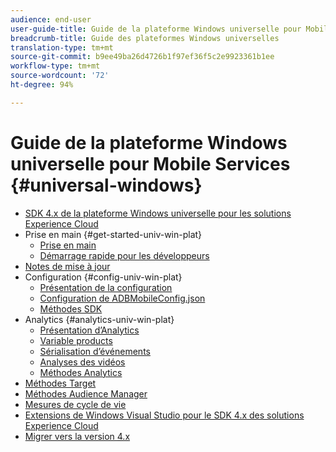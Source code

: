 ```yaml
---
audience: end-user
user-guide-title: Guide de la plateforme Windows universelle pour Mobile Services
breadcrumb-title: Guide des plateformes Windows universelles
translation-type: tm+mt
source-git-commit: b9ee49ba26d4726b1f97ef36f5c2e9923361b1ee
workflow-type: tm+mt
source-wordcount: '72'
ht-degree: 94%

---
```



# Guide de la plateforme Windows universelle pour Mobile Services {#universal-windows}

+ [SDK 4.x de la plateforme Windows universelle pour les solutions Experience Cloud](overview.md)
+ Prise en main {#get-started-univ-win-plat}
   + [Prise en main](c-getting-started/c-getting-started.md)
   + [Démarrage rapide pour les développeurs](c-getting-started/dev-qs.md)
+ [Notes de mise à jour](release-notes.md)
+ Configuration {#config-univ-win-plat}
   + [Présentation de la configuration](c-configuration/c-configuration.md)
   + [Configuration de ADBMobileConfig.json](c-configuration/c.json.md)
   + [Méthodes SDK](c-configuration/methods.md)
+ Analytics {#analytics-univ-win-plat}
   + [Présentation d’Analytics](analytics/analytics.md)
   + [Variable products](analytics/products.md)
   + [Sérialisation d’événements](analytics/event-serialization.md)
   + [Analyses des vidéos ](analytics/video-qs.md)
   + [Méthodes Analytics](analytics/analytics-methods.md)
+ [Méthodes Target](target/target-methods.md)
+ [Méthodes Audience Manager](audiencemgmt/audience-manager-methods.md)
+ [Mesures de cycle de vie](metrics.md)
+ [Extensions de Windows Visual Studio pour le SDK 4.x des solutions Experience Cloud](extensions/win-vse-4x.md)
+ [Migrer vers la version 4.x](migration-v3.md)

